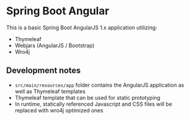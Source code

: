 # Spring Boot Angular

This is a basic Spring Boot AngularJS 1.x application utilizing:

* Thymeleaf
* Webjars (AngularJS / Bootstrap)
* Wro4j

## Development notes

* `src/main/resources/app` folder contains the AngularJS application as well as Thymeleaf templates 
* Thymeleaf template that can be used for static prototyping
* In runtime, statically referenced Javascript and CSS files will be replaced with wro4j optimized ones

